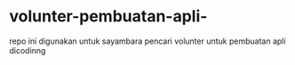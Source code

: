 # volunter-pembuatan-apli-
repo ini digunakan untuk sayambara pencari volunter untuk pembuatan apli dicodinng
